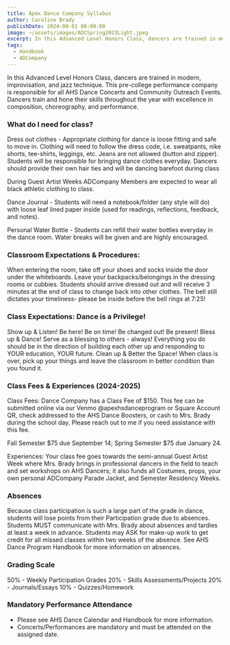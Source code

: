 ```yaml
---
title: Apex Dance Company Syllabus
author: Caroline Brady
publishDate: 2024-08-01 00:00:00
image: ~/assets/images/ADCSpring2023Light.jpeg
excerpt: In this Advanced Level Honors Class, dancers are trained in modern, improvisation, and jazz technique. This pre-college performance company is responsible for all AHS Dance Concerts and Community Outreach Events.
tags:
  - Handbook
  - ADCompany
---
```


In this Advanced Level Honors Class, dancers are trained in modern, improvisation, and jazz technique. This pre-college performance company is responsible for all AHS Dance Concerts and Community Outreach Events. Dancers train and hone their skills throughout the year with excellence in composition, choreography, and performance.

### What do I need for class?

Dress out clothes - Appropriate clothing for dance is loose fitting and safe to move in. Clothing will need to follow the dress code, i.e. sweatpants, nike shorts, tee-shirts, leggings, etc. Jeans are not allowed (button and zipper). Students will be responsible for bringing dance clothes everyday. Dancers should provide their own hair ties and will be dancing barefoot during class

During Guest Artist Weeks ADCompany Members are expected to wear all black athletic clothing to class.

Dance Journal - Students will need a notebook/folder (any style will do) with loose leaf lined paper inside (used for readings, reflections, feedback, and notes).

Personal Water Bottle - Students can refill their water bottles everyday in the dance room. Water breaks will be given and are highly encouraged.

### Classroom Expectations & Procedures:

When entering the room, take off your shoes and socks inside the door under the whiteboards. Leave your backpacks/belongings in the dressing rooms or cubbies.
Students should arrive dressed out and will receive 3 minutes at the end of class to change back into other clothes.
The bell still dictates your timeliness- please be inside before the bell rings at 7:25!

### Class Expectations: Dance is a Privilege!

Show up & Listen! Be here! Be on time! Be changed out! Be present!
Bless up & Dance! Serve as a blessing to others - always! Everything you do should be in the direction of building each other up and responding to YOUR education, YOUR future.
Clean up & Better the Space! When class is over, pick up your things and leave the classroom in better condition than you found it.

### Class Fees & Experiences (2024-2025)

Class Fees: Dance Company has a Class Fee of $150. This fee can be submitted online via our Venmo @apexhsdanceprogram or Square Account QR, check addressed to the AHS Dance Boosters, or cash to Mrs. Brady during the school day. Please reach out to me if you need assistance with this fee.

Fall Semester $75 due September 14; Spring Semester $75 due January 24.

Experiences: Your class fee goes towards the semi-annual Guest Artist Week where Mrs. Brady brings in professional dancers in the field to teach and set workshops on AHS Dancers; it also funds all Costumes, props, your own personal ADCompany Parade Jacket, and Semester Residency Weeks.

### Absences

Because class participation is such a large part of the grade in dance, students will lose points from their Participation grade due to absences. Students MUST communicate with Mrs. Brady about absences and tardies at least a week in advance. Students may ASK for make-up work to get credit for all missed classes within two weeks of the absence. See AHS Dance Program Handbook for more information on absences.

### Grading Scale

50% - Weekly Participation Grades
20% - Skills Assessments/Projects
20% - Journals/Essays
10% - Quizzes/Homework

### Mandatory Performance Attendance

- Please see AHS Dance Calendar and Handbook for more information.
- Concerts/Performances are mandatory and must be attended on the assigned date.
